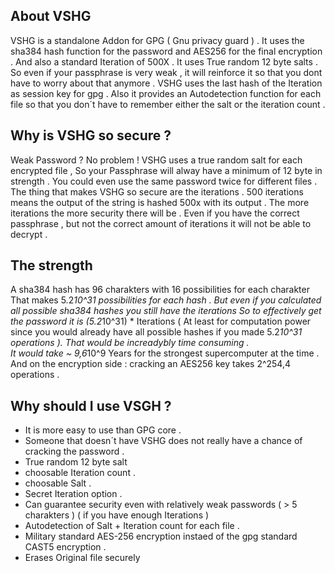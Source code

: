 About VSHG
-------------

VSHG is a standalone Addon for GPG ( Gnu privacy guard ) .
It uses the sha384 hash function for the password and 
AES256 for the final encryption . 
And also a standard Iteration of 500X .
It uses True random 12 byte salts .
So even if your passphrase is very weak , it will reinforce it so that 
you dont have to worry about that anymore .
VSHG uses the last hash of the Iteration as session key for gpg .
Also it provides an Autodetection function for each file so that you
don´t have to remember either the salt or the iteration count . 

Why is VSHG so secure ?
-----------------------
Weak Password ? No problem !
VSHG uses a true random salt for each encrypted file , So your 
Passphrase will alway have a minimum of 12 byte in strength .
You could even use the same password twice for different files .
The thing that makes VSHG so secure are the iterations .
500 iterations means the output of the string is hashed 500x 
with its output . 
The more iterations the more security there will be .
Even if you have the correct passphrase , but not the correct
amount of iterations it will not be able to decrypt .

The strength 
------------- 
A sha384 hash has 96 charakters with 16 possibilities for each charakter 
That makes 5.2*10^31 possibilities for each hash . 
But even if you calculated all possible sha384 hashes you still have the iterations 
So to effectively get the password it is (5.2*10^31) * Iterations 
( At least for computation power since you would already have all possible hashes
if you made 5.2*10^31 operations ). 
That would be increadybly time consuming .    
It would take ~ 9,6*10^9 Years for the strongest supercomputer at the time .
And on the encryption side : cracking an AES256 key takes 2^254,4 operations . 

Why should I use VSGH ?
-----------------------
* It is more easy to use than GPG core . 
* Someone that doesn´t have VSHG does not really have a chance of cracking the password .
* True random 12 byte salt 
* choosable Iteration count .
* choosable Salt . 
* Secret Iteration option .
* Can guarantee security even with relatively weak passwords ( > 5 charakters )
  ( if you have enough Iterations ) 
* Autodetection of Salt + Iteration count for each file . 
* Military standard AES-256 encryption instaed of the gpg standard CAST5 encryption .
* Erases Original file securely 

